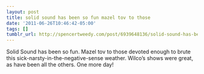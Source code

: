 ```yaml
---
layout: post
title: solid sound has been so fun mazel tov to those
date: '2011-06-26T10:46:42-05:00'
tags: []
tumblr_url: http://spencertweedy.com/post/6939648136/solid-sound-has-been-so-fun-mazel-tov-to-those
---
```

Solid Sound has been so fun. Mazel tov to those devoted enough to brute this sick-narsty-in-the-negative-sense weather. Wilco’s shows were great, as have been all the others. One more day!
